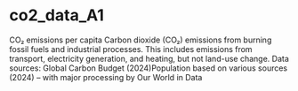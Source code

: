 # co2_data_A1
CO₂ emissions per capita Carbon dioxide (CO₂) emissions from burning fossil fuels and industrial processes. This includes emissions from transport, electricity generation, and heating, but not land-use change.  Data sources: Global Carbon Budget (2024)Population based on various sources (2024) – with major processing by Our World in Data
